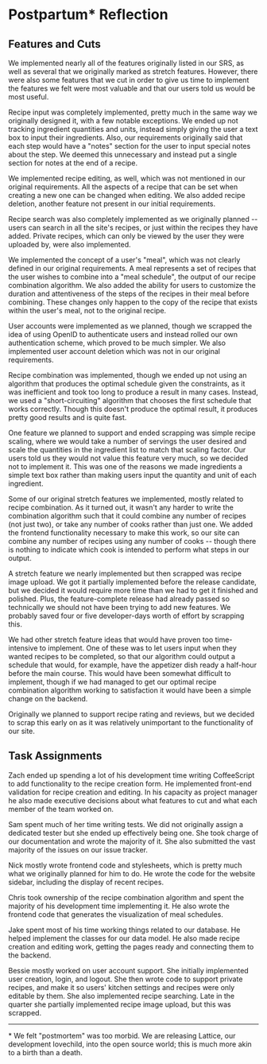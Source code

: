 # Postpartum\* Reflection

## Features and Cuts
We implemented nearly all of the features originally listed in our SRS, as well as several that we originally marked as stretch features. However, there were also some features that we cut in order to give us time to implement the features we felt were most valuable and that our users told us would be most useful.

Recipe input was completely implemented, pretty much in the same way we originally designed it, with a few notable exceptions. We ended up not tracking ingredient quantities and units, instead simply giving the user a text box to input their ingredients. Also, our requirements originally said that each step would have a "notes" section for the user to input special notes about the step. We deemed this unnecessary and instead put a single section for notes at the end of a recipe.

We implemented recipe editing, as well, which was not mentioned in our original requirements. All the aspects of a recipe that can be set when creating a new one can be changed when editing. We also added recipe deletion, another feature not present in our initial requirements.

Recipe search was also completely implemented as we originally planned -- users can search in all the site's recipes, or just within the recipes they have added. Private recipes, which can only be viewed by the user they were uploaded by, were also implemented.

We implemented the concept of a user's "meal", which was not clearly defined in our original requirements. A meal represents a set of recipes that the user wishes to combine into a "meal schedule", the output of our recipe combination algorithm. We also added the ability for users to customize the duration and attentiveness of the steps of the recipes in their meal before combining. These changes only happen to the copy of the recipe that exists within the user's meal, not to the original recipe.

User accounts were implemented as we planned, though we scrapped the idea of using OpenID to authenticate users and instead rolled our own authentication scheme, which proved to be much simpler. We also implemented user account deletion which was not in our original requirements.

Recipe combination was implemented, though we ended up not using an algorithm that produces the optimal schedule given the constraints, as it was inefficient and took too long to produce a result in many cases. Instead, we used a "short-circuiting" algorithm that chooses the first schedule that works correctly. Though this doesn't produce the optimal result, it produces pretty good results and is quite fast.

One feature we planned to support and ended scrapping was simple recipe scaling, where we would take a number of servings the user desired and scale the quantities in the ingredient list to match that scaling factor. Our users told us they would not value this feature very much, so we decided not to implement it. This was one of the reasons we made ingredients a simple text box rather than making users input the quantity and unit of each ingredient.

Some of our original stretch features we implemented, mostly related to recipe combination. As it turned out, it wasn't any harder to write the combination algorithm such that it could combine any number of recipes (not just two), or take any number of cooks rather than just one. We added the frontend functionality necessary to make this work, so our site can combine any number of recipes using any number of cooks -- though there is nothing to indicate which cook is intended to perform what steps in our output.

A stretch feature we nearly implemented but then scrapped was recipe image upload. We got it partially implemented before the release candidate, but we decided it would require more time than we had to get it finished and polished. Plus, the feature-complete release had already passed so technically we should not have been trying to add new features. We probably saved four or five developer-days worth of effort by scrapping this.

We had other stretch feature ideas that would have proven too time-intensive to implement. One of these was to let users input when they wanted recipes to be completed, so that our algorithm could output a schedule that would, for example, have the appetizer dish ready a half-hour before the main course. This would have been somewhat difficult to implement, though if we had managed to get our optimal recipe combination algorithm working to satisfaction it would have been a simple change on the backend.

Originally we planned to support recipe rating and reviews, but we decided to scrap this early on as it was relatively unimportant to the functionality of our site.

## Task Assignments
Zach ended up spending a lot of his development time writing CoffeeScript to add functionality to the recipe creation form. He implemented front-end validation for recipe creation and editing. In his capacity as project manager he also made executive decisions about what features to cut and what each member of the team worked on.

Sam spent much of her time writing tests. We did not originally assign a dedicated tester but she ended up effectively being one. She took charge of our documentation and wrote the majority of it. She also submitted the vast majority of the issues on our issue tracker.

Nick mostly wrote frontend code and stylesheets, which is pretty much what we originally planned for him to do. He wrote the code for the website sidebar, including the display of recent recipes.

Chris took ownership of the recipe combination algorithm and spent the majority of his development time implementing it. He also wrote the frontend code that generates the visualization of meal schedules.

Jake spent most of his time working things related to our database. He helped implement the classes for our data model. He also made recipe creation and editing work, getting the pages ready and connecting them to the backend.

Bessie mostly worked on user account support. She initially implemented user creation, login, and logout. She then wrote code to support private recipes, and make it so users' kitchen settings and recipes were only editable by them. She also implemented recipe searching. Late in the quarter she partially implemented recipe image upload, but this was scrapped.

<hr>

\* We felt "postmortem" was too morbid. We are releasing Lattice, our development lovechild, into the open source world; this is much more akin to a birth than a death.

